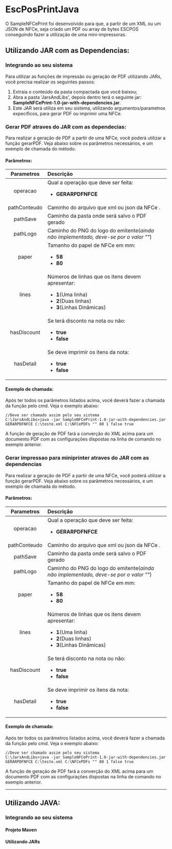 # EscPosPrintJava

O SampleNFCePrint foi desenvolvido para que, a partir de um XML ou um JSON de NFCe, seja criado um PDF ou array de bytes ESCPOS conseguindo fazer a utilização de uma mini-impressoras. 


## Utilizando JAR com as Dependencias:

### Integrando ao seu sistema

Para utilizar as funções de impressão ou geração de PDF utilizando JARs, você precisa realizar os seguintes passos:

1. Extraia o conteúdo da pasta compactada que você baixou;
2. Abra a pasta 'JarsAndLibs', depois dentro terá o seguinte jar: **SampleNFCePrint-1.0-jar-with-dependencies.jar**.
3. Este JAR será utiliza em seu sistema, utilizando argumentos/parametros expecificos, para gerar PDF ou imprimir uma NFCe.

### Gerar PDF atraves do JAR com as dependecias:

Para realizar a geração de PDF a partir de uma NFCe, você poderá utilizar a função gerarPDF. Veja abaixo sobre os parâmetros necessários, e um exemplo de chamada do método.

#### Parâmetros:

Parametros       | Descrição
:---------------:|:-----------
operacao         | Qual a operação que deve ser feita:<ul><li>**GERARPDFNFCE**</li></ul>
pathConteudo     | Caminho do arquivo que xml ou json da NFCe .
pathSave         | Caminho da pasta onde será salvo o PDF gerado
pathLogo         | Caminho do PNG do logo do emitente(*ainda não implementado, deve-se por o valor ""*)
paper            | Tamanho do papel de NFCe em mm:<ul><li>**58**</li><li>**80**</li></ul>
lines            | Números de linhas que os itens devem apresentar:<ul><li>**1**(Uma linha)</li><li>**2**(Duas linhas)</li><li>**3**(Linhas Dinâmicas)</li></ul>
hasDiscount      | Se terá disconto na nota ou não:<ul><li>**true**</li><li>**false**</li></ul>
hasDetail        | Se deve imprimir os itens da nota:<ul><li>**true**</li><li>**false**</li></ul>

#### Exemplo de chamada:
Após ter todos os parâmetros listados acima, você deverá fazer a chamada da função pelo cmd. Veja o exemplo abaixo:
    
    //Deve ser chamado assim pelo seu sistema
    C:\JarsAndLibs>java -jar SampleNFCePrint-1.0-jar-with-dependencies.jar GERARPDFNFCE C:\teste.xml C:\NFCePDFs "" 80 1 false true
     
A função de geração de PDF fará a converção do XML acima para um documento PDF com as configurações dispostas na linha de comando no exemplo anterior.

### Gerar impressao para miniprinter atraves do JAR com as dependencias
Para realizar a geração de PDF a partir de uma NFCe, você poderá utilizar a função gerarPDF. Veja abaixo sobre os parâmetros necessários, e um exemplo de chamada do método.

#### Parâmetros:

Parametros   | Descrição
:-----------:|:-----------
operacao     | Qual a operação que deve ser feita:<ul><li>**GERARPDFNFCE**</li></ul>
pathConteudo | Caminho do arquivo que xml ou json da NFCe .
pathSave     | Caminho da pasta onde será salvo o PDF gerado
pathLogo     | Caminho do PNG do logo do emitente(*ainda não implementado, deve-se por o valor ""*)
paper        | Tamanho do papel de NFCe em mm:<ul><li>**58**</li><li>**80**</li></ul>
lines        | Números de linhas que os itens devem apresentar:<ul><li>**1**(Uma linha)</li><li>**2**(Duas linhas)</li><li>**3**(Linhas Dinâmicas)</li></ul>
hasDiscount  | Se terá disconto na nota ou não:<ul><li>**true**</li><li>**false**</li></ul>
hasDetail    | Se deve imprimir os itens da nota:<ul><li>**true**</li><li>**false**</li></ul>


#### Exemplo de chamada:

Após ter todos os parâmetros listados acima, você deverá fazer a chamada da função pelo cmd. Veja o exemplo abaixo:
    
    //Deve ser chamado assim pelo seu sistema
    C:\JarsAndLibs>java -jar SampleNFCePrint-1.0-jar-with-dependencies.jar GERARPDFNFCE C:\teste.xml C:\NFCePDFs "" 80 1 false true
     
A função de geração de PDF fará a converção do XML acima para um documento PDF com as configurações dispostas na linha de comando no exemplo anterior.

---------

## Utilizando JAVA:
### Integrando ao seu sistema
#### Projeto Maven
#### Utilizando JARs

